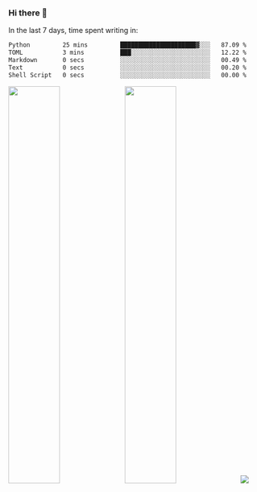### Hi there 👋

In the last 7 days, time spent writing in:

<!--START_SECTION:waka-->

```txt
Python         25 mins         █████████████████████▓░░░   87.09 %
TOML           3 mins          ███░░░░░░░░░░░░░░░░░░░░░░   12.22 %
Markdown       0 secs          ░░░░░░░░░░░░░░░░░░░░░░░░░   00.49 %
Text           0 secs          ░░░░░░░░░░░░░░░░░░░░░░░░░   00.20 %
Shell Script   0 secs          ░░░░░░░░░░░░░░░░░░░░░░░░░   00.00 %
```

<!--END_SECTION:waka-->

<img src="https://wakatime.com/share/@jimtje/5d0c92de-08f8-4a72-8f2f-6a9693d1e318.svg" width=45% height=45%> <img src="https://wakatime.com/share/@jimtje/501498ae-bda5-4da7-a89d-b40bcdd5556d.svg" width=45% height=45%>
![](https://hit.yhype.me/github/profile?user_id=43537315)
